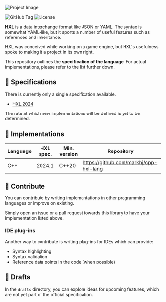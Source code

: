 ![Project Image](https://res.cloudinary.com/drfztvfdh/image/upload/v1719839840/Github/hxl-lang_snbmkt.jpg)

![GitHub Tag](https://img.shields.io/github/v/tag/markhj/hxl-lang?label=version)
![License](https://img.shields.io/badge/license-MIT-green.svg)

**HXL** is a data interchange format like JSON or YAML. The syntax is somewhat YAML-like,
but it sports a number of useful features such as references and inheritance.

HXL was conceived while working on a game engine, but HXL's usefulness spoke to making
it a project in its own right.

This repository outlines the **specification of the language**.
For actual implementations, please refer to the list further down.

## 📌 Specifications

There is currently only a single specification available.

- [HXL.2024](https://github.com/markhj/hxl-lang/tree/master/specs/hxl-2024)

The rate at which new implementations will be defined is yet to be determined.

## 🌿 Implementations

| Language | HXL spec. | Min. version | Repository                             |
|----------|-----------|--------------|----------------------------------------|
| C++      | 2024.1    | C++20        | https://github.com/markhj/cpp-hxl-lang |

## 💝 Contribute

You can contribute by writing implementations in other programming languages
or improve on existing.

Simply open an issue or a pull request towards this library to have your
implementation listed above.

### IDE plug-ins

Another way to contribute is writing plug-ins for IDEs which can provide:

- Syntax highlighting
- Syntax validation
- Reference data points in the code (when possible)

## 🌱 Drafts

In the ``drafts`` directory, you can explore ideas for upcoming features,
which are not yet part of the official specification.
